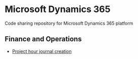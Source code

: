 # Microsoft Dynamics 365
Code sharing repository for Microsoft Dynamics 365 platform
## Finance and Operations
- [Project hour journal creation](https://github.com/eduardomessias/ms-dynamics-365-finance-and-operations/blob/master/ProjJournalService.xpp)

